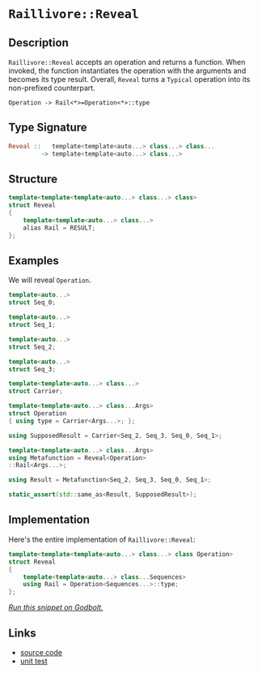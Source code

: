 <!-- Copyright 2024 Feng Mofan
SPDX-License-Identifier: Apache-2.0 -->

# `Raillivore::Reveal`

## Description

`Raillivore::Reveal` accepts an operation and returns a function.
When invoked, the function instantiates the operation with the arguments and becomes its type result.
Overall, `Reveal` turns a `Typical` operation into its non-prefixed counterpart.

<pre><code>Operation -> Rail&lt;&ast;&gt;=Operation&lt;&ast;&gt;::type</code></pre>

## Type Signature

```Haskell
Reveal ::   template<template<auto...> class...> class... 
         -> template<template<auto...> class...>
```

## Structure

```C++
template<template<template<auto...> class...> class>
struct Reveal
{
    template<template<auto...> class...>
    alias Rail = RESULT;
};
```

## Examples

We will reveal `Operation`.

```C++
template<auto...>
struct Seq_0;

template<auto...>
struct Seq_1;

template<auto...>
struct Seq_2;

template<auto...>
struct Seq_3;

template<template<auto...> class...>
struct Carrier;

template<template<auto...> class...Args>
struct Operation
{ using type = Carrier<Args...>; };

using SupposedResult = Carrier<Seq_2, Seq_3, Seq_0, Seq_1>;

template<template<auto...> class...Args>
using Metafunction = Reveal<Operation>
::Rail<Args...>;

using Result = Metafunction<Seq_2, Seq_3, Seq_0, Seq_1>;

static_assert(std::same_as<Result, SupposedResult>);
```

## Implementation

Here's the entire implementation of `Raillivore::Reveal`:

```C++
template<template<template<auto...> class...> class Operation>
struct Reveal
{
    template<template<auto...> class...Sequences>
    using Rail = Operation<Sequences...>::type;
};
```

[*Run this snippet on Godbolt.*](https://godbolt.org/#z:OYLghAFBqd5QCxAYwPYBMCmBRdBLAF1QCcAaPECAMzwBtMA7AQwFtMQByARg9KtQYEAysib0QXACx8BBAKoBnTAAUAHpwAMvAFYTStJg1DIApACYAQuYukl9ZATwDKjdAGFUtAK4sGEgKykrgAyeAyYAHI%2BAEaYxCCBAA6oCoRODB7evgGkyamOAqHhUSyx8YF2mA7pQgRMxASZPn5cFZj2BQy19QRFkTFxCbZ1DU3ZrcM9fSVlCQCUtqhexMjsHASYLIkGGyYAzG4bWzuY%2B4eb20y7B0xeRAB0j/vYANTIBgoKj/fPbx8KLwA8ok4ld0s8TBoAIIKAjELwOF4AJUwADdMGJIVCTAB2KzQl6El5HS7Xc7HK6nG53VDfX7vJifb5CTAARy8jFWCghBKJXlSRmRTDoL32ABEgSDiGCBGcWezOZgvk89tgQCACABPEH7fHYnFi3VYrEAegAVBbLVaTabLQAVbBCO2Wm3Q81Wj2u7HQ8x7MLvLxYUUHNAMVaJAjc1XG6Ekk5nW4PFXYLGw%2BGI%2BUAfQ0Rp9sYu8epSZ%2B0ehaYRBBeWa4ue9ULjlITNLppZhcIrVbZmbMtaxDbJidpydT7YzXb2vfzFLJ/apbkHLdeDKZw7Lo8rygQhiILEn9YLjYOs6bxfp/2%2BUOIwCjKbX6crwNBnWNeJe/LCwGJ2swwYlm%2B3qC7gcl7Xouuqigae7voKQheIkeSYOgKIKF4tCVuKLz/oIgFyl2ZikJ2rKZnsBFZhopFdjW0Z7HqfYHjO9FzguyZ/Iyyr3CBN5YtBn4ALKYHUVBeGGnS/siaIYrQZyPtKz6tuqSLClJwFXuxEI0TGUI8eJKFoWJ/GCcJ1SygcWb4YRxEUUR5EWVRKYaXmbZgsgmZsXEBAQLC6DqgorCYK5UZuMhqEEKRcEIUhSohc8cy6hwCy0Jw/i8H43C8KgnBuNY1gvAoSwrD%2Bvo8KQBCaPFCwANYJJI9waJIXA4nsGj%2BBoZgAGxtWYAAcXX6Jwki8CwEgaORqVaKQGUcLwCggORpUcFoCxwLAMCICASwEIkdzkJQaBbHQcQRH5nCqF1bUALRtZILzAMgyAvFI9xmLwiGECQeDeVwMiCCIYjsFI33yEoahlaQuhfQA7tKiScDwCVJSloOTYCdxbZWqBUC8p0XVdN13Q9NVmC8EAePt9DEKKZh7Fwcy8PNi2kBASB7YkB1kBQEAs2zIDAFI%2BE0GhcQzRA0Sg9EYT1JqsO8OLzDEJqgLRNoVTzcVe1sIIgIMLQUsLbwWDRF4wDzrQtAzWlpBYCwhjAOIeuW3gxAq3g6Lm%2BNmCqFUdxrMVYQbIl9u0Hg0TSvLHhYKDcJ4ENFvosQ0QpJgYqbDbQdGGVCxUAY14AGp4JgEOPqlxX8D9ojiADpdAyo6j2%2BD%2Bg2yg2WWPowczZACyoBG6Tm%2BdXniqYljWGY42oHHxAfUq8ALJUxl%2BBArhjC0QQMOg0wDPEX15GkAhL3o2%2BdOvpSDF9s%2BdN0oyeM0ehnzUIy9GE/TH5vkyX1ky%2BwlMj8zCfM/5asEh4YcGSqQMa6VOBYzOpda6t17qPSJhAXAb0KZFVpiVDOCwEAYiwPECAlUQCSD2PcAAnHsHEkg6pmEkG1Ea/g2rEL6hwAapAhrU3uG1LgbUurEK6pw/w9V/CkLaqApGnBpqzXQXrJaq0mbrVRttDmXNyZHTYJweoLBUQ4nOkwVigouDEPuFwWqL18BEAnp9QGv0K7SCrooGuoNdD4ShkwGGaUgEgLARNTgKNNp3BeBjF46jNHaN0Z%2BfRhjarE1JqzcmlM9hmDQfTeKjNmaARiXEHanM0ncyCVohkRh9FcHIgLDYxBhai3trLSW0tSBVPlorZWDganq0YAQLWOtQYGyNibM2NSrapzWONfATtqiu1Bh7L2Gwal%2B3aKDIOIdJbh0GXTCeMdipxwTkoZO1sjBp1AFIvg2cFB5wLkXGpVcrH/RsbIOxIM64gHwgYdOg8rAt3me3PBE1u4CF7v3PYYoXnD1HuPSeHyZ7tGds4Beq895fRCN/De%2B8Ug7wyFfcYuRkWHwRc/G%2BEK54X0aGij%2BeLz73yPrMU%2B99YWvwfsURFNNFjLAAQygOHjREcECcQDRWidH5LCQYoxGhiZILMXEmmdMMGkCwUwHBlAgHMNYQYuqOJBE4kapIKhV0vqeMmuIuaGdGYyKQBtNGmSlGHWOhwdRuMWAKFRPdVE4STiwhMcgj6egLnlyuYDW5tdxq6BIs41xcNGFsvtsjeR6NMbWuura%2B1LxHUGOdZWEm2TYm%2Bj2Ikg1sjzXs12mmwY9r4KZkTZmZNrkuVXT4HQUp5SxYS3ljUupCslYq2aYBDWbTta6yGZgQ2xsxC9Itv03ZyyHYjMcGM%2B2EzkDe2mYIWZgdg6h01EsyOqyakbMTts1OH4DVZyYLnfOhcQTF14J6v6EhrmCF9Q4kAJEnnGGbjYd508vmdHNiaLyTch6WBHulEFWAwW2BJekFwMKiV6HhXSnFW9MXpGpQfdI5KT4gY6HfHo1Lb4CAJShl%2Bn837X0pV/GDFK/5Mv%2Bu4xG4aIExpeHGh1TrKSwmFaYkgYqs1SMwdgwYnyA4KoeQYvYex/AtXqiNYTOIuEiJo1NWwEiklzHwZIfwJD/BdXasQyQxDGpkK4A%2BzgexqOjzEZIxaQDnoyZM3JxTCw46pGcJIIAA%3D%3D)

## Links

- [source code](../../../../conceptrodon/raillivore/reveal.hpp)
- [unit test](../../../../tests/unit/metafunctions/raillivore/reveal.test.hpp)
